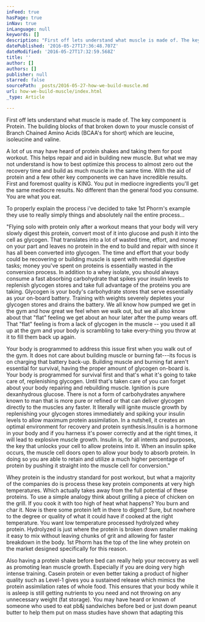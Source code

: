 ```yaml
---
inFeed: true
hasPage: true
inNav: true
inLanguage: null
keywords: []
description: "First off lets understand what muscle is made of. The key component is Protein. The building blocks of that broken down to your muscle consist of Branch Chained Amino Acids (BCAA's for short) which are leucine, isoleucine and valine. "
datePublished: '2016-05-27T17:36:48.707Z'
dateModified: '2016-05-27T17:32:59.568Z'
title: ''
author: []
authors: []
publisher: null
starred: false
sourcePath: _posts/2016-05-27-how-we-build-muscle.md
url: how-we-build-muscle/index.html
_type: Article

---
```

First off lets understand what muscle is made of. The key component is Protein. The building blocks of that broken down to your muscle consist of Branch Chained Amino Acids (BCAA's for short) which are leucine, isoleucine and valine. 

A lot of us may have heard of protein shakes and taking them for post workout. This helps repair and aid in building new muscle. But what we may not understand is how to best optimize this process to almost zero out the recovery time and build as much muscle in the same time. With the aid of protein and a few other key components we can have incredible results. First and foremost quality is KING. You put in mediocre ingredients you'll get the same mediocre results. No different than the general food you consume. You are what you eat. 

To properly explain the process i've decided to take 1st Phorm's example they use to really simply things and absolutely nail the entire process...

"Flying solo with protein only after a workout means that your body will very slowly digest this protein, convert most of it into glucose and push it into the cell as glycogen. That translates into a lot of wasted time, effort, and money on your part and leaves no protein in the end to build and repair with since it has all been converted into glycogen. The time and effort that your body could be recovering or building muscle is spent with remedial digestive tasks; money you've spent on proteins is essentially wasted in the conversion process. In addition to a whey isolate, you should always consume a fast absorbing carbohydrate that spikes your insulin levels to replenish glycogen stores and take full advantage of the proteins you are taking. Glycogen is your body's carbohydrate stores that serve essentially as your on-board battery. Training with weights severely depletes your glycogen stores and drains the battery. We all know how pumped we get in the gym and how great we feel when we walk out, but we all also know about that "flat" feeling we get about an hour later after the pump wears off. That "flat" feeling is from a lack of glycogen in the muscle -- you used it all up at the gym and your body is scrambling to take every-thing you throw at it to fill them back up again. 

Your body is programmed to address this issue first when you walk out of the gym. It does not care about building muscle or burning fat---its focus is on charging that battery back-up. Building muscle and burning fat aren't essential for survival, having the proper amount of glycogen on-board is. Your body is programmed for survival first and that's what it's going to take care of, replenishing glycogen. Until that's taken care of you can forget about your body repairing and rebuilding muscle. Ignition is pure dexanhydrous glucose. There is not a form of carbohydrates anywhere known to man that is more pure or refined or that can deliver glycogen directly to the muscles any faster. It literally will ignite muscle growth by replenishing your glycogen stores immediately and spiking your insulin levels to allow maximum protein assimilation. In a nutshell, it creates an optimal environment for recovery and protein synthesis.Insulin is a hormone in your body and if you harness it's power correctly and at the right times, it will lead to explosive muscle growth. Insulin is, for all intents and purposes, the key that unlocks your cell to allow proteins into it. When an insulin spike occurs, the muscle cell doors open to allow your body to absorb protein. In doing so you are able to retain and utilize a much higher percentage of protein by pushing it straight into the muscle cell for conversion."

Whey protein is the industry standard for post workout, but what a majority of the companies do is process these key protein components at very high temperatures. Which actually takes away from the full potential of these proteins. To use a simple analogy think about grilling a piece of chicken on the grill. If you cook it with too high of heat what happens? You burn and char it. Now is there some protein left in there to digest? Sure, but nowhere to the degree or quality of what it could have if cooked at the right temperature. You want low temperature processed hydrolyzed whey protein. Hydrolyzed is just where the protein is broken down smaller making it easy to mix without leaving chunks of grit and allowing for faster breakdown in the body. 1st Phorm has the top of the line whey protein on the market designed specifically for this reason. 

Also having a protein shake before bed can really help your recovery as well as promoting lean muscle growth. Especially if you are doing very high intense training. Casein protein or even better taking a product of higher quality such as Level-1 gives you a sustained release which mimics the protein assimilation rates of whole food. This ensures that your body while it is asleep is still getting nutrients to you need and not throwing on any unnecessary weight (fat storage). You may have heard or known of someone who used to eat pb&j sandwiches before bed or just down peanut butter to help them put on mass studies have shown that adapting this